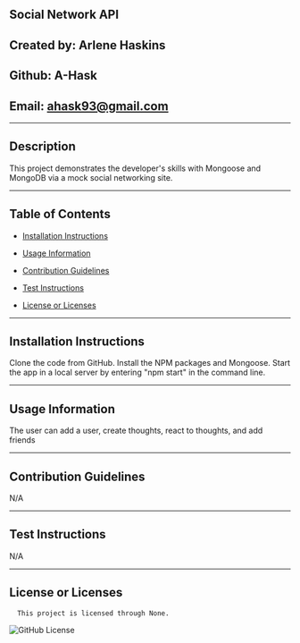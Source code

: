 ## Social Network API

## Created by: Arlene Haskins

## Github: A-Hask

## Email: ahask93@gmail.com

---

## Description

This project demonstrates the developer's skills with Mongoose and MongoDB via a mock social networking site.

---

## Table of Contents

- [Installation Instructions](#installation-instructions)

- [Usage Information](#usage-information)

- [Contribution Guidelines](#contribution-guidelines)

- [Test Instructions](#test-instructions)

- [License or Licenses](#license-or-licenses)

---

## Installation Instructions

Clone the code from GitHub. Install the NPM packages and Mongoose. Start the app in a local server by entering "npm start" in the command line.

---

## Usage Information

The user can add a user, create thoughts, react to thoughts, and add friends

---

## Contribution Guidelines

N/A

---

## Test Instructions

N/A

---

## License or Licenses

      This project is licensed through None.


![GitHub License](https://img.shields.io/badge/license-None-blue.svg)
